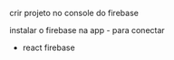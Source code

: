 

crir projeto no console do firebase


instalar o firebase na app - para conectar
- react firebase

